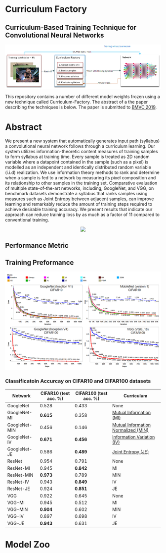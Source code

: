 # Curriculum Factory  
## Curriculum-Based Training Technique for Convolutional Neural Networks 

<div align="center">
  <img src="https://github.com/cudenver-pdslab/Curriculum-Factory/blob/master/Artifacts/curriculum_learning.png">
</div>

This repository contains a number of different model weights frozen using a new technique called Curriculum-Factory. The abstract of a the paper describing the techniques is below. The paper is submitted to [BMVC 2019](https://bmvc2019.org/).

# Abstract 

We present a new system that automatically generates input path (syllabus) a convolutional neural network follows through a curriculum learning. Our system utilizes information-theoretic content measures of training samples to form syllabus at training time. Every sample is treated as 2D random variable where a datapoint contained in the sample (such as a pixel) is modelled as an independent and identically distributed random variable (i.i.d) realization. We use information theory methods to rank and determine when a sample is fed to a network by measuring its pixel composition and its relationship to other samples in the training set. Comparative evaluation of multiple state-of-the-art networks, including, GoogleNet, and VGG, on benchmark datasets demonstrate a syllabus that ranks samples using measures such as Joint Entropy between adjacent samples, can improve learning and remarkably reduce the amount of training steps required to achieve desirable training accuracy. We present results that indicate our approach can reduce training loss by as much as a factor of 11 compared to conventional training. 


<div align="center">
  <img src="https://github.com/cudenver-pdslab/Curriculum-Factory/blob/master/Artifacts/curriculum_factory_github.png">
</div>

## Performance Metric

## Training Preformance 

<div align="center">
  <img src="https://github.com/cudenver-pdslab/Curriculum-Factory/blob/master/Artifacts/CIFAR10AND100.png">
</div>


### Classificatoin Accurcay on CIFAR10 and CIFAR100 datasets 

| Network     | CIFAR10 (test acc. %)  | CIFAR100 (test acc. %) | Curriculum |
| ---             | ---    | ---       | ---          |
| GoogleNet	| 0.528	| 0.433	| None |
| GoogleNet-MI |	<strong> 0.615	<strong>| 0.358 |	[Mutual Information (MI)](https://en.wikipedia.org/wiki/Mutual_information)|
| GoogleNet-MIN |	0.456 |	0.146 |	[Mutual Information Normalized (MIN)](https://en.wikipedia.org/wiki/Mutual_information) |
| GoogleNet-IV |	<strong>0.671<strong> | <strong>0.456<strong>|	[Information Variation (IV)](https://en.wikipedia.org/wiki/Variation_of_information) |
|GoogleNet-JE|	0.586|	<strong>0.489<strong>|	[Joint Entropy (JE)](https://en.wikipedia.org/wiki/Joint_entropy)|
|ResNet|	0.954|	0.791	|None|
|ResNet-MI	|0.945	|<strong>0.842<strong>|	MI|
|ResNet-MIN|	<strong>0.973<strong>|	0.789|	MIN|
|ResNet-IV|	0.943	|<strong>0.849<strong>|IV|
|ResNet-JE|	0.924|	<strong>0.851<strong>	|JE|
|VGG	|0.922|	0.645|	None|
|VGG-MI	|0.945|	0.512|	MI |
|VGG-MIN|	<strong>0.904<strong>	|0.602|	MIN|
|VGG-IV|	0.897|	0.698|	IV|
|VGG-JE|	<strong>0.943<strong>|	0.631|	JE|

# Model Zoo 

